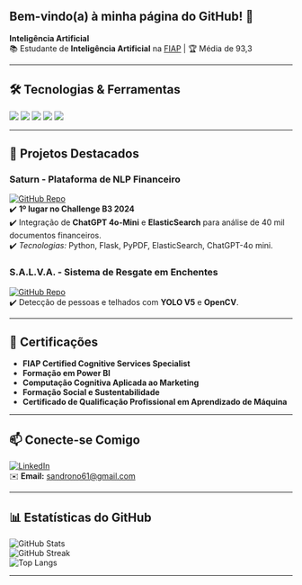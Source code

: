 ## Bem-vindo(a) à minha página do GitHub! 👋

**Inteligência Artificial**  
📚 Estudante de **Inteligência Artificial** na [FIAP](https://www.fiap.com.br) | 🏆 Média de 93,3

---

## 🛠️ **Tecnologias & Ferramentas**  
<p align="left">
  <img src="https://img.shields.io/badge/Python-3776AB?style=for-the-badge&logo=python&logoColor=white" />
  <img src="https://img.shields.io/badge/TensorFlow-FF6F00?style=for-the-badge&logo=tensorflow&logoColor=white" />
  <img src="https://img.shields.io/badge/ElasticSearch-005571?style=for-the-badge&logo=elasticsearch&logoColor=white" />
  <img src="https://img.shields.io/badge/OpenCV-5C3EE8?style=for-the-badge&logo=opencv&logoColor=white" />
  <img src="https://img.shields.io/badge/PowerBI-F2C811?style=for-the-badge&logo=powerbi&logoColor=black" />
</p>

---

## 🚀 **Projetos Destacados**

### **Saturn - Plataforma de NLP Financeiro**  
[![GitHub Repo](https://img.shields.io/badge/GitHub-Repositório-181717?style=flat-square&logo=github)](https://github.com/sandronoliveira/Saturn)  
✔️ **1º lugar no Challenge B3 2024**  
✔️ Integração de **ChatGPT 4o-Mini** e **ElasticSearch** para análise de 40 mil documentos financeiros.  
✔️ *Tecnologias:* Python, Flask, PyPDF, ElasticSearch, ChatGPT-4o mini.

### **S.A.L.V.A. - Sistema de Resgate em Enchentes**  
[![GitHub Repo](https://img.shields.io/badge/GitHub-Repositório-181717?style=flat-square&logo=github)](https://github.com/Sandron61/Projeto-S.A.L.V.A-NEXT-2024)  
✔️ Detecção de pessoas e telhados com **YOLO V5** e **OpenCV**.  

---

## 📜 **Certificações**  
- **FIAP Certified Cognitive Services Specialist**  
- **Formação em Power BI**  
- **Computação Cognitiva Aplicada ao Marketing** 
- **Formação Social e Sustentabilidade**
- **Certificado de Qualificação Profissional em Aprendizado de Máquina**

---

## 📫 **Conecte-se Comigo**  
[![LinkedIn](https://img.shields.io/badge/LinkedIn-0077B5?style=for-the-badge&logo=linkedin&logoColor=white)](https://www.linkedin.com/in/sandronoliveira/)    
✉️ **Email:** sandrono61@gmail.com  

---

## 📊 **Estatísticas do GitHub**  
![GitHub Stats](https://github-readme-stats.vercel.app/api?username=sandronoliveira&show_icons=true&theme=radical)  
![GitHub Streak](https://streak-stats.demolab.com?user=sandronoliveira&theme=radical)  
![Top Langs](https://github-readme-stats.vercel.app/api/top-langs/?username=sandronoliveira&layout=compact&theme=radical)

---


